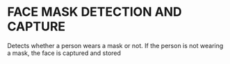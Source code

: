 # FACE MASK DETECTION AND CAPTURE

Detects whether a person wears a mask or not. If the person is not wearing a mask, the face is captured and stored
